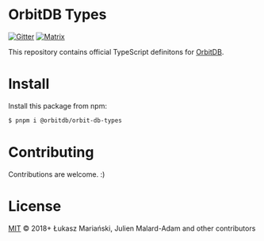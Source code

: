 # OrbitDB Types
[![Gitter](https://img.shields.io/gitter/room/nwjs/nw.js.svg)](https://gitter.im/orbitdb/Lobby) [![Matrix](https://img.shields.io/badge/matrix-%23orbitdb%3Apermaweb.io-blue.svg)](https://riot.permaweb.io/#/room/#orbitdb:permaweb.io)

This repository contains official TypeScript definitons for [OrbitDB](https://github.com/orbitdb/orbit-db).

# Install

Install this package from npm:

```sh
$ pnpm i @orbitdb/orbit-db-types
```

# Contributing

Contributions are welcome. :)

# License

[MIT](LICENSE) © 2018+ Łukasz Mariański, Julien Malard-Adam and other contributors